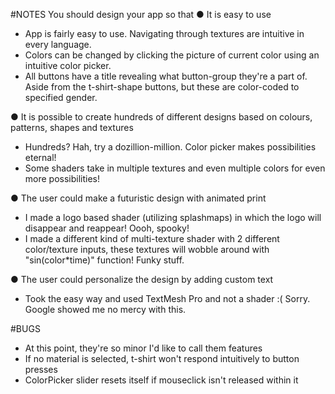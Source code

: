 ﻿#NOTES
You should design your app so that
● It is easy to use
- App is fairly easy to use. Navigating through textures are intuitive in every language.
- Colors can be changed by clicking the picture of current color using an intuitive color picker.
- All buttons have a title revealing what button-group they're a part of. Aside from the t-shirt-shape buttons, but these are color-coded to specified gender.


● It is possible to create hundreds of different designs based on colours,
patterns, shapes and textures
- Hundreds? Hah, try a dozillion-million. Color picker makes possibilities eternal!
- Some shaders take in multiple textures and even multiple colors for even more possibilities!

● The user could make a futuristic design with animated print
- I made a logo based shader (utilizing splashmaps) in which the logo will disappear and reappear! Oooh, spooky!
- I made a different kind of multi-texture shader with 2 different color/texture inputs, these textures will wobble around with "sin(color*time)" function! Funky stuff.

● The user could personalize the design by adding custom text
- Took the easy way and used TextMesh Pro and not a shader :( Sorry. Google showed me no mercy with this.

#BUGS
- At this point, they're so minor I'd like to call them features
- If no material is selected, t-shirt won't respond intuitively to button presses
- ColorPicker slider resets itself if mouseclick isn't released within it